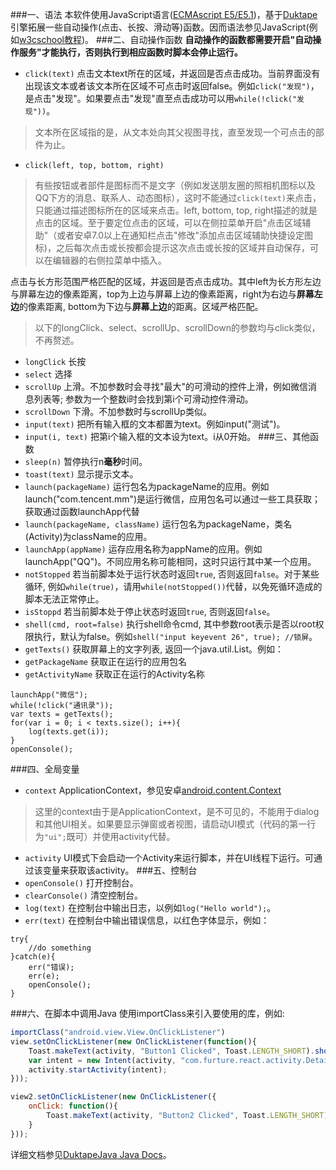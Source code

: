 
###一、语法
本软件使用JavaScript语言([ECMAscript E5/E5.1](http://www.ecma-international.org/ecma-262/5.1/))，基于[Duktape](http://www.duktape.org/)引擎拓展一些自动操作(点击、长按、滑动等)函数。因而语法参见JavaScript(例如[w3cschool教程](http://www.w3school.com.cn/js/))。
###二、自动操作函数
**自动操作的函数都需要开启"自动操作服务"才能执行，否则执行到相应函数时脚本会停止运行。**
* `click(text)` 点击文本text所在的区域，并返回是否点击成功。当前界面没有出现该文本或者该文本所在区域不可点击时返回false。例如`click("发现")`，是点击"发现"。如果要点击"发现"直至点击成功可以用`while(!click("发现"))`。
> 文本所在区域指的是，从文本处向其父视图寻找，直至发现一个可点击的部件为止。
* `click(left, top, bottom, right)`
>  有些按钮或者部件是图标而不是文字（例如发送朋友圈的照相机图标以及QQ下方的消息、联系人、动态图标），这时不能通过`click(text)`来点击，只能通过描述图标所在的区域来点击。left, bottom, top, right描述的就是点击的区域。至于要定位点击的区域，可以在侧拉菜单开启"点击区域辅助"（或者安卓7.0以上在通知栏点击"修改"添加点击区域辅助快捷设定图标)，之后每次点击或长按都会提示这次点击或长按的区域并自动保存，可以在编辑器的右侧拉菜单中插入。

  点击与长方形范围严格匹配的区域，并返回是否点击成功。其中left为长方形左边与屏幕左边的像素距离，top为上边与屏幕上边的像素距离，right为右边与**屏幕左边**的像素距离, bottom为下边与**屏幕上边**的距离。区域严格匹配。
> 以下的longClick、select、scrollUp、scrollDown的参数均与click类似，不再赘述。
* `longClick` 长按
* `select` 选择
* `scrollUp` 上滑。不加参数时会寻找"最大"的可滑动的控件上滑，例如微信消息列表等; 参数为一个整数i时会找到第i个可滑动控件滑动。
* `scrollDown` 下滑。不加参数时与scrollUp类似。
* `input(text)` 把所有输入框的文本都置为text。例如input("测试")。
* `input(i, text)` 把第i个输入框的文本设为text。i从0开始。
###三、其他函数
* `sleep(n)` 暂停执行n**毫秒**时间。
* `toast(text)` 显示提示文本。
* `launch(packageName)` 运行包名为packageName的应用。例如launch("com.tencent.mm")是运行微信，应用包名可以通过一些工具获取；获取通过函数launchApp代替
* `launch(packageName, className)` 运行包名为packageName，类名(Activity)为className的应用。
* `launchApp(appName)` 运存应用名称为appName的应用。例如launchApp("QQ")。不同应用名称可能相同，这时只运行其中某一个应用。
* `notStopped` 若当前脚本处于运行状态时返回`true`, 否则返回`false`。对于某些循环, 例如`while(true)`，请用`while(notStopped())`代替，以免死循环造成的脚本无法正常停止。
* `isStoppd` 若当前脚本处于停止状态时返回`true`, 否则返回`false`。
* `shell(cmd, root=false)` 执行shell命令cmd, 其中参数root表示是否以root权限执行，默认为false。例如`shell("input keyevent 26", true); //锁屏`。
* `getTexts()` 获取屏幕上的文字列表, 返回一个java.util.List<String>。例如：
* `getPackageName` 获取正在运行的应用包名
* `getActivityName` 获取正在运行的Activity名称
```
launchApp("微信");
while(!click("通讯录"));
var texts = getTexts();
for(var i = 0; i < texts.size(); i++){
    log(texts.get(i));
}
openConsole();
```

###四、全局变量
* `context` ApplicationContext，参见安卓[android.content.Context](https://developer.android.com/reference/android/content/Context.html)
> 这里的context由于是ApplicationContext，是不可见的，不能用于dialog和其他UI相关。如果要显示弹窗或者视图，请启动UI模式（代码的第一行为`"ui";`既可）并使用activity代替。
* `activity` UI模式下会启动一个Activity来运行脚本，并在UI线程下运行。可通过该变量来获取该activity。
###五、控制台
* `openConsole()` 打开控制台。
* `clearConsole()` 清空控制台。
* `log(text)` 在控制台中输出日志，以例如`log("Hello world");`。
* `err(text)` 在控制台中输出错误信息，以红色字体显示，例如：

```
try{
    //do something
}catch(e){
    err("错误);
    err(e);
    openConsole();
}
```

###六、在脚本中调用Java
使用importClass来引入要使用的库，例如:
```javascript
importClass("android.view.View.OnClickListener")
view.setOnClickListener(new OnClickListener(function(){
    Toast.makeText(activity, "Button1 Clicked", Toast.LENGTH_SHORT).show();
    var intent = new Intent(activity, "com.furture.react.activity.DetailActivity");
    activity.startActivity(intent);
}));

view2.setOnClickListener(new OnClickListener({
    onClick: function(){
        Toast.makeText(activity, "Button2 Clicked", Toast.LENGTH_SHORT).show();
    }
}));
```
详细文档参见[DuktapeJava Java Docs](http://gubaojian.github.io/DuktapeJava/javadoc/)。
